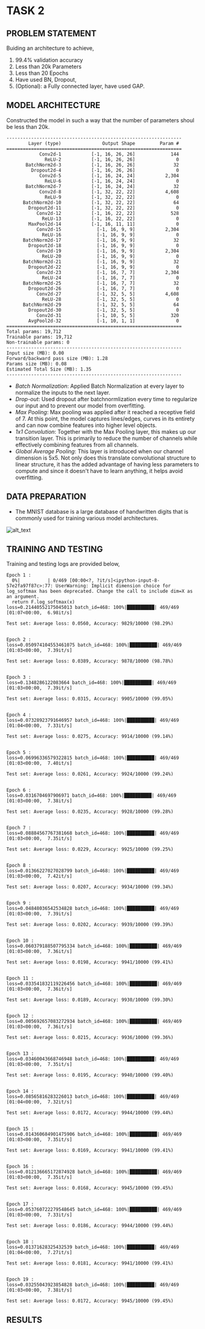 # TASK 2
## PROBLEM STATEMENT
Buiding an architecture to achieve,
1. 99.4% validation accuracy
2. Less than 20k Parameters
3. Less than 20 Epochs
4. Have used BN, Dropout,
5. (Optional): a Fully connected layer, have used GAP. 

## MODEL ARCHITECTURE
Constructed the model in such a way that the number of parameters shoul be less than 20k.
```
----------------------------------------------------------------
        Layer (type)               Output Shape         Param #
================================================================
            Conv2d-1           [-1, 16, 26, 26]             144
              ReLU-2           [-1, 16, 26, 26]               0
       BatchNorm2d-3           [-1, 16, 26, 26]              32
         Dropout2d-4           [-1, 16, 26, 26]               0
            Conv2d-5           [-1, 16, 24, 24]           2,304
              ReLU-6           [-1, 16, 24, 24]               0
       BatchNorm2d-7           [-1, 16, 24, 24]              32
            Conv2d-8           [-1, 32, 22, 22]           4,608
              ReLU-9           [-1, 32, 22, 22]               0
      BatchNorm2d-10           [-1, 32, 22, 22]              64
        Dropout2d-11           [-1, 32, 22, 22]               0
           Conv2d-12           [-1, 16, 22, 22]             528
             ReLU-13           [-1, 16, 22, 22]               0
        MaxPool2d-14           [-1, 16, 11, 11]               0
           Conv2d-15             [-1, 16, 9, 9]           2,304
             ReLU-16             [-1, 16, 9, 9]               0
      BatchNorm2d-17             [-1, 16, 9, 9]              32
        Dropout2d-18             [-1, 16, 9, 9]               0
           Conv2d-19             [-1, 16, 9, 9]           2,304
             ReLU-20             [-1, 16, 9, 9]               0
      BatchNorm2d-21             [-1, 16, 9, 9]              32
        Dropout2d-22             [-1, 16, 9, 9]               0
           Conv2d-23             [-1, 16, 7, 7]           2,304
             ReLU-24             [-1, 16, 7, 7]               0
      BatchNorm2d-25             [-1, 16, 7, 7]              32
        Dropout2d-26             [-1, 16, 7, 7]               0
           Conv2d-27             [-1, 32, 5, 5]           4,608
             ReLU-28             [-1, 32, 5, 5]               0
      BatchNorm2d-29             [-1, 32, 5, 5]              64
        Dropout2d-30             [-1, 32, 5, 5]               0
           Conv2d-31             [-1, 10, 5, 5]             320
        AvgPool2d-32             [-1, 10, 1, 1]               0
================================================================
Total params: 19,712
Trainable params: 19,712
Non-trainable params: 0
----------------------------------------------------------------
Input size (MB): 0.00
Forward/backward pass size (MB): 1.28
Params size (MB): 0.08
Estimated Total Size (MB): 1.35
----------------------------------------------------------------
```
- *Batch Normalization*: 
      Applied Batch Normalization at every layer to normalize the inputs to the next layer.
- *Drop-out*:
      Used dropout after batchnormlization every time to regularize our input and to prevent our model from overfitting.
- *Max Pooling*:
      Max pooling was applied after it reached a receptive field of 7. At this point, the model captures lines/edges, curves in its entirety and can now combine features into higher level objects.
- *1x1 Convolution*:
      Together with the Max Pooling layer, this makes up our transition layer. This is primarily to reduce the number of channels while effectively combining features from all channels.
- *Global Average Pooling*:
      This layer is introduced when our channel dimension is 5x5. Not only does this translate convolutional structure to linear structure, it has the added advantage of having less parameters to compute and since it doesn't have to learn anything, it helps avoid overfitting. 

## DATA PREPARATION
- The MNIST database is a large database of handwritten digits that is commonly used for training various model architectures.

![alt_text](https://github.com/yuvaraj-venkataswamy/ERA-V1/blob/main/images/sample_dataset_S6.png) 

## TRAINING AND TESTING
Training and testing logs are provided below,
```
Epoch 1 : 
  0%|          | 0/469 [00:00<?, ?it/s]<ipython-input-8-57e2fa97f87c>:77: UserWarning: Implicit dimension choice for log_softmax has been deprecated. Change the call to include dim=X as an argument.
  return F.log_softmax(x)
loss=0.21440552175045013 batch_id=468: 100%|██████████| 469/469 [01:07<00:00,  6.98it/s]

Test set: Average loss: 0.0560, Accuracy: 9829/10000 (98.29%)


Epoch 2 : 
loss=0.050974104553461075 batch_id=468: 100%|██████████| 469/469 [01:03<00:00,  7.39it/s]

Test set: Average loss: 0.0389, Accuracy: 9878/10000 (98.78%)


Epoch 3 : 
loss=0.1348286122083664 batch_id=468: 100%|██████████| 469/469 [01:03<00:00,  7.39it/s]

Test set: Average loss: 0.0315, Accuracy: 9905/10000 (99.05%)


Epoch 4 : 
loss=0.07328923791646957 batch_id=468: 100%|██████████| 469/469 [01:04<00:00,  7.33it/s]

Test set: Average loss: 0.0275, Accuracy: 9914/10000 (99.14%)


Epoch 5 : 
loss=0.06996336579322815 batch_id=468: 100%|██████████| 469/469 [01:03<00:00,  7.40it/s]

Test set: Average loss: 0.0261, Accuracy: 9924/10000 (99.24%)


Epoch 6 : 
loss=0.0316704697906971 batch_id=468: 100%|██████████| 469/469 [01:03<00:00,  7.38it/s]

Test set: Average loss: 0.0235, Accuracy: 9928/10000 (99.28%)


Epoch 7 : 
loss=0.08884567767381668 batch_id=468: 100%|██████████| 469/469 [01:03<00:00,  7.35it/s]

Test set: Average loss: 0.0229, Accuracy: 9925/10000 (99.25%)


Epoch 8 : 
loss=0.01366227027028799 batch_id=468: 100%|██████████| 469/469 [01:03<00:00,  7.42it/s]

Test set: Average loss: 0.0207, Accuracy: 9934/10000 (99.34%)


Epoch 9 : 
loss=0.04848036542534828 batch_id=468: 100%|██████████| 469/469 [01:03<00:00,  7.39it/s]

Test set: Average loss: 0.0202, Accuracy: 9939/10000 (99.39%)


Epoch 10 : 
loss=0.060379188507795334 batch_id=468: 100%|██████████| 469/469 [01:03<00:00,  7.36it/s]

Test set: Average loss: 0.0198, Accuracy: 9941/10000 (99.41%)


Epoch 11 : 
loss=0.033541832119226456 batch_id=468: 100%|██████████| 469/469 [01:03<00:00,  7.36it/s]

Test set: Average loss: 0.0189, Accuracy: 9930/10000 (99.30%)


Epoch 12 : 
loss=0.005692657083272934 batch_id=468: 100%|██████████| 469/469 [01:03<00:00,  7.36it/s]

Test set: Average loss: 0.0215, Accuracy: 9936/10000 (99.36%)


Epoch 13 : 
loss=0.03460043668746948 batch_id=468: 100%|██████████| 469/469 [01:03<00:00,  7.35it/s]

Test set: Average loss: 0.0195, Accuracy: 9940/10000 (99.40%)


Epoch 14 : 
loss=0.08565816283226013 batch_id=468: 100%|██████████| 469/469 [01:04<00:00,  7.32it/s]

Test set: Average loss: 0.0172, Accuracy: 9944/10000 (99.44%)


Epoch 15 : 
loss=0.014360684901475906 batch_id=468: 100%|██████████| 469/469 [01:03<00:00,  7.35it/s]

Test set: Average loss: 0.0169, Accuracy: 9941/10000 (99.41%)


Epoch 16 : 
loss=0.012136665172874928 batch_id=468: 100%|██████████| 469/469 [01:03<00:00,  7.35it/s]

Test set: Average loss: 0.0168, Accuracy: 9945/10000 (99.45%)


Epoch 17 : 
loss=0.053760722279548645 batch_id=468: 100%|██████████| 469/469 [01:03<00:00,  7.33it/s]

Test set: Average loss: 0.0186, Accuracy: 9944/10000 (99.44%)


Epoch 18 : 
loss=0.01371628325432539 batch_id=468: 100%|██████████| 469/469 [01:04<00:00,  7.27it/s]

Test set: Average loss: 0.0181, Accuracy: 9941/10000 (99.41%)


Epoch 19 : 
loss=0.03255043923854828 batch_id=468: 100%|██████████| 469/469 [01:03<00:00,  7.38it/s]

Test set: Average loss: 0.0172, Accuracy: 9945/10000 (99.45%)
```

## RESULTS
